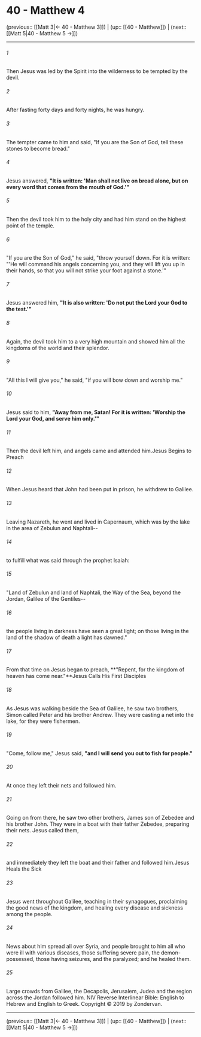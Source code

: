 # 40 - Matthew 4

(previous:: [[Matt 3|← 40 - Matthew 3]]) | (up:: [[40 - Matthew]]) | (next:: [[Matt 5|40 - Matthew 5 →]])

***


###### 1 
Then Jesus was led by the Spirit into the wilderness to be tempted by the devil. 

###### 2 
After fasting forty days and forty nights, he was hungry. 

###### 3 
The tempter came to him and said, "If you are the Son of God, tell these stones to become bread." 

###### 4 
Jesus answered, **"It is written: 'Man shall not live on bread alone, but on every word that comes from the mouth of God.'"** 

###### 5 
Then the devil took him to the holy city and had him stand on the highest point of the temple. 

###### 6 
"If you are the Son of God," he said, "throw yourself down. For it is written: "'He will command his angels concerning you, and they will lift you up in their hands, so that you will not strike your foot against a stone.'" 

###### 7 
Jesus answered him, **"It is also written: 'Do not put the Lord your God to the test.'"** 

###### 8 
Again, the devil took him to a very high mountain and showed him all the kingdoms of the world and their splendor. 

###### 9 
"All this I will give you," he said, "if you will bow down and worship me." 

###### 10 
Jesus said to him, **"Away from me, Satan! For it is written: 'Worship the Lord your God, and serve him only.'"** 

###### 11 
Then the devil left him, and angels came and attended him.Jesus Begins to Preach 

###### 12 
When Jesus heard that John had been put in prison, he withdrew to Galilee. 

###### 13 
Leaving Nazareth, he went and lived in Capernaum, which was by the lake in the area of Zebulun and Naphtali-- 

###### 14 
to fulfill what was said through the prophet Isaiah: 

###### 15 
"Land of Zebulun and land of Naphtali, the Way of the Sea, beyond the Jordan, Galilee of the Gentiles-- 

###### 16 
the people living in darkness have seen a great light; on those living in the land of the shadow of death a light has dawned." 

###### 17 
From that time on Jesus began to preach, **"Repent, for the kingdom of heaven has come near."**Jesus Calls His First Disciples 

###### 18 
As Jesus was walking beside the Sea of Galilee, he saw two brothers, Simon called Peter and his brother Andrew. They were casting a net into the lake, for they were fishermen. 

###### 19 
"Come, follow me," Jesus said, **"and I will send you out to fish for people."** 

###### 20 
At once they left their nets and followed him. 

###### 21 
Going on from there, he saw two other brothers, James son of Zebedee and his brother John. They were in a boat with their father Zebedee, preparing their nets. Jesus called them, 

###### 22 
and immediately they left the boat and their father and followed him.Jesus Heals the Sick 

###### 23 
Jesus went throughout Galilee, teaching in their synagogues, proclaiming the good news of the kingdom, and healing every disease and sickness among the people. 

###### 24 
News about him spread all over Syria, and people brought to him all who were ill with various diseases, those suffering severe pain, the demon-possessed, those having seizures, and the paralyzed; and he healed them. 

###### 25 
Large crowds from Galilee, the Decapolis, Jerusalem, Judea and the region across the Jordan followed him. NIV Reverse Interlinear Bible: English to Hebrew and English to Greek. Copyright © 2019 by Zondervan.

***

(previous:: [[Matt 3|← 40 - Matthew 3]]) | (up:: [[40 - Matthew]]) | (next:: [[Matt 5|40 - Matthew 5 →]])
